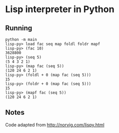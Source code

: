 # Lisp interpreter in Python

## Running

```
python -m main
lisp-py> load fac seq map foldl foldr mapf
lisp-py> (fac 10)
3628800
lisp-py> (seq 5)
(5 4 3 2 1)
lisp-py> (map fac (seq 5))
(120 24 6 2 1)
lisp-py> (foldl + 0 (map fac (seq 5)))
15
lisp-py> (foldr + 0 (map fac (seq 5)))
15
lisp-py> (mapf fac (seq 5))
(120 24 6 2 1)
```

## Notes

Code adapted from http://norvig.com/lispy.html
